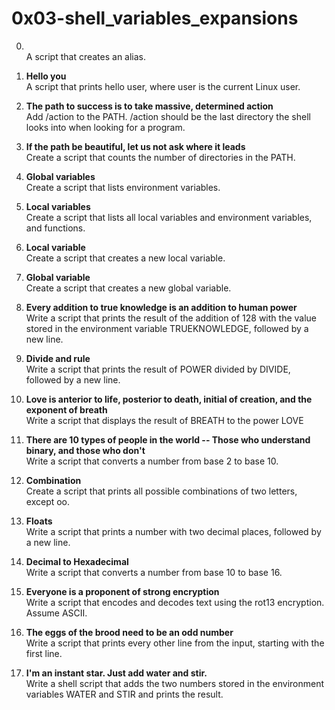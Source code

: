 # 0x03-shell_variables_expansions





0. **<o>** <br>A script that creates an alias.



1. **Hello you** <br>A script that prints hello user, where user is the current Linux user.



2. **The path to success is to take massive, determined action** <br>Add /action to the PATH. /action should be the last directory the shell looks into when looking for a program.



3. **If the path be beautiful, let us not ask where it leads** <br>Create a script that counts the number of directories in the PATH.

  

4. **Global variables** <br>Create a script that lists environment variables.



5. **Local variables** <br>Create a script that lists all local variables and environment variables, and functions.



6. **Local variable** <br>Create a script that creates a new local variable.

  

7. **Global variable** <br>Create a script that creates a new global variable.

  

8. **Every addition to true knowledge is an addition to human power** <br>Write a script that prints the result of the addition of 128 with the value stored in the environment variable TRUEKNOWLEDGE, followed by a new line.

  

9. **Divide and rule** <br>Write a script that prints the result of POWER divided by DIVIDE, followed by a new line.

  

10. **Love is anterior to life, posterior to death, initial of creation, and the exponent of breath** <br>Write a script that displays the result of BREATH to the power LOVE



11. **There are 10 types of people in the world -- Those who understand binary, and those who don't** <br>Write a script that converts a number from base 2 to base 10.

  

12. **Combination** <br>Create a script that prints all possible combinations of two letters, except oo.



13. **Floats** <br>Write a script that prints a number with two decimal places, followed by a new line.

  

14. **Decimal to Hexadecimal** <br>Write a script that converts a number from base 10 to base 16.



15. **Everyone is a proponent of strong encryption** <br>Write a script that encodes and decodes text using the rot13 encryption. Assume ASCII.

  

16. **The eggs of the brood need to be an odd number** <br>Write a script that prints every other line from the input, starting with the first line.



17. **I'm an instant star. Just add water and stir.** <br>Write a shell script that adds the two numbers stored in the environment variables WATER and STIR and prints the result.

